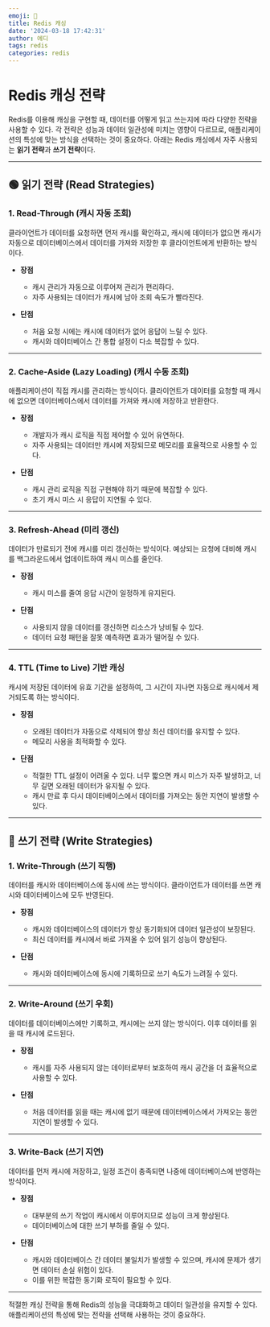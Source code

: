 ```yaml
---
emoji: 📖
title: Redis 캐싱
date: '2024-03-18 17:42:31'
author: 에디
tags: redis
categories: redis
---
```


# Redis 캐싱 전략

Redis를 이용해 캐싱을 구현할 때, 데이터를 어떻게 읽고 쓰는지에 따라 다양한 전략을 사용할 수 있다. 각 전략은 성능과 데이터 일관성에 미치는 영향이 다르므로, 애플리케이션의 특성에 맞는 방식을 선택하는 것이 중요하다. 아래는 Redis 캐싱에서 자주 사용되는 **읽기 전략**과 **쓰기 전략**이다.

---

## 🟢 읽기 전략 (Read Strategies)

### 1. **Read-Through** (캐시 자동 조회)
클라이언트가 데이터를 요청하면 먼저 캐시를 확인하고, 캐시에 데이터가 없으면 캐시가 자동으로 데이터베이스에서 데이터를 가져와 저장한 후 클라이언트에게 반환하는 방식이다.

- **장점**
  - 캐시 관리가 자동으로 이루어져 관리가 편리하다.
  - 자주 사용되는 데이터가 캐시에 남아 조회 속도가 빨라진다.
  
- **단점**
  - 처음 요청 시에는 캐시에 데이터가 없어 응답이 느릴 수 있다.
  - 캐시와 데이터베이스 간 통합 설정이 다소 복잡할 수 있다.

---

### 2. **Cache-Aside (Lazy Loading)** (캐시 수동 조회)
애플리케이션이 직접 캐시를 관리하는 방식이다. 클라이언트가 데이터를 요청할 때 캐시에 없으면 데이터베이스에서 데이터를 가져와 캐시에 저장하고 반환한다.

- **장점**
  - 개발자가 캐시 로직을 직접 제어할 수 있어 유연하다.
  - 자주 사용되는 데이터만 캐시에 저장되므로 메모리를 효율적으로 사용할 수 있다.
  
- **단점**
  - 캐시 관리 로직을 직접 구현해야 하기 때문에 복잡할 수 있다.
  - 초기 캐시 미스 시 응답이 지연될 수 있다.

---

### 3. **Refresh-Ahead** (미리 갱신)
데이터가 만료되기 전에 캐시를 미리 갱신하는 방식이다. 예상되는 요청에 대비해 캐시를 백그라운드에서 업데이트하여 캐시 미스를 줄인다.

- **장점**
  - 캐시 미스를 줄여 응답 시간이 일정하게 유지된다.
  
- **단점**
  - 사용되지 않을 데이터를 갱신하면 리소스가 낭비될 수 있다.
  - 데이터 요청 패턴을 잘못 예측하면 효과가 떨어질 수 있다.

---

### 4. **TTL (Time to Live) 기반 캐싱**
캐시에 저장된 데이터에 유효 기간을 설정하여, 그 시간이 지나면 자동으로 캐시에서 제거되도록 하는 방식이다.

- **장점**
  - 오래된 데이터가 자동으로 삭제되어 항상 최신 데이터를 유지할 수 있다.
  - 메모리 사용을 최적화할 수 있다.
  
- **단점**
  - 적절한 TTL 설정이 어려울 수 있다. 너무 짧으면 캐시 미스가 자주 발생하고, 너무 길면 오래된 데이터가 유지될 수 있다.
  - 캐시 만료 후 다시 데이터베이스에서 데이터를 가져오는 동안 지연이 발생할 수 있다.

---

## 🔵 쓰기 전략 (Write Strategies)

### 1. **Write-Through** (쓰기 직행)
데이터를 캐시와 데이터베이스에 동시에 쓰는 방식이다. 클라이언트가 데이터를 쓰면 캐시와 데이터베이스에 모두 반영된다.

- **장점**
  - 캐시와 데이터베이스의 데이터가 항상 동기화되어 데이터 일관성이 보장된다.
  - 최신 데이터를 캐시에서 바로 가져올 수 있어 읽기 성능이 향상된다.
  
- **단점**
  - 캐시와 데이터베이스에 동시에 기록하므로 쓰기 속도가 느려질 수 있다.

---

### 2. **Write-Around** (쓰기 우회)
데이터를 데이터베이스에만 기록하고, 캐시에는 쓰지 않는 방식이다. 이후 데이터를 읽을 때 캐시에 로드된다.

- **장점**
  - 캐시를 자주 사용되지 않는 데이터로부터 보호하여 캐시 공간을 더 효율적으로 사용할 수 있다.
  
- **단점**
  - 처음 데이터를 읽을 때는 캐시에 없기 때문에 데이터베이스에서 가져오는 동안 지연이 발생할 수 있다.

---

### 3. **Write-Back** (쓰기 지연)
데이터를 먼저 캐시에 저장하고, 일정 조건이 충족되면 나중에 데이터베이스에 반영하는 방식이다.

- **장점**
  - 대부분의 쓰기 작업이 캐시에서 이루어지므로 성능이 크게 향상된다.
  - 데이터베이스에 대한 쓰기 부하를 줄일 수 있다.
  
- **단점**
  - 캐시와 데이터베이스 간 데이터 불일치가 발생할 수 있으며, 캐시에 문제가 생기면 데이터 손실 위험이 있다.
  - 이를 위한 복잡한 동기화 로직이 필요할 수 있다.

---

적절한 캐싱 전략을 통해 Redis의 성능을 극대화하고 데이터 일관성을 유지할 수 있다. 애플리케이션의 특성에 맞는 전략을 선택해 사용하는 것이 중요하다.

```toc
```